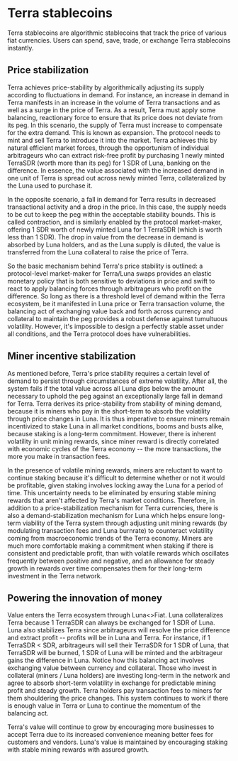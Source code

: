 # Terra stablecoins

Terra stablecoins are algorithmic stablecoins that track the price of various fiat currencies. Users can spend, save, trade, or exchange Terra stablecoins instantly.

## Price stabilization

Terra achieves price-stability by algorithmically adjusting its supply according to fluctuations in demand. For instance, an increase in demand in Terra manifests in an increase in the volume of Terra transactions and as well as a surge in the price of Terra. As a result, Terra must apply some balancing, reactionary force to ensure that its price does not deviate from its peg. In this scenario, the supply of Terra must increase to compensate for the extra demand. This is known as expansion. The protocol needs to mint and sell Terra to introduce it into the market. Terra achieves this by natural efficient market forces, through the opportunism of individual arbitrageurs who can extract risk-free profit by purchasing 1 newly minted TerraSDR (worth more than its peg) for 1 SDR of Luna, banking on the difference. In essence, the value associated with the increased demand in one unit of Terra is spread out across newly minted Terra, collateralized by the Luna used to purchase it.

In the opposite scenario, a fall in demand for Terra results in decreased transactional activity and a drop in the price. In this case, the supply needs to be cut to keep the peg within the acceptable stability bounds. This is called contraction, and is similarly enabled by the protocol market-maker, offering 1 SDR worth of newly minted Luna for 1 TerraSDR (which is worth less than 1 SDR). The drop in value from the decrease in demand is absorbed by Luna holders, and as the Luna supply is diluted, the value is transferred from the Luna collateral to raise the price of Terra.

So the basic mechanism behind Terra's price stability is outlined: a protocol-level market-maker for Terra/Luna swaps provides an elastic monetary policy that is both sensitive to deviations in price and swift to react to apply balancing forces through arbitrageurs who profit on the difference. So long as there is a threshold level of demand within the Terra ecosystem, be it manifested in Luna price or Terra transaction volume, the balancing act of exchanging value back and forth across currency and collateral to maintain the peg provides a robust defense against tumultuous volatility. However, it's impossible to design a perfectly stable asset under all conditions, and the Terra protocol does have vulnerabilities.

## Miner incentive stabilization

As mentioned before, Terra's price stability requires a certain level of demand to persist through circumstances of extreme volatility. After all, the system fails if the total value across all Luna dips below the amount necessary to uphold the peg against an exceptionally large fall in demand for Terra. Terra derives its price-stability from stability of mining demand, because it is miners who pay in the short-term to absorb the volatility through price changes in Luna. It is thus imperative to ensure miners remain incentivized to stake Luna in all market conditions, booms and busts alike, because staking is a long-term commitment. However, there is inherent volatility in unit mining rewards, since miner reward is directly correlated with economic cycles of the Terra economy -- the more transactions, the more you make in transaction fees.

In the presence of volatile mining rewards, miners are reluctant to want to continue staking because it's difficult to determine whether or not it would be profitable, given staking involves locking away the Luna for a period of time. This uncertainty needs to be eliminated by ensuring stable mining rewards that aren't affected by Terra's market conditions. Therefore, in addition to a price-stabilization mechanism for Terra currencies, there is also a demand-stabilization mechanism for Luna which helps ensure long-term viability of the Terra system through adjusting unit mining rewards (by modulating transaction fees and Luna burnrate) to counteract volatility coming from macroeconomic trends of the Terra economy. Miners are much more comfortable making a commitment when staking if there is consistent and predictable profit, than with volatile rewards which oscillates frequently between positive and negative, and an allowance for steady growth in rewards over time compensates them for their long-term investment in the Terra network.

## Powering the innovation of money

Value enters the Terra ecosystem through Luna<>Fiat. Luna collateralizes Terra because 1 TerraSDR can always be exchanged for 1 SDR of Luna. Luna also stabilizes Terra since arbitrageurs will resolve the price difference and extract profit -- profits will be in Luna and Terra. For instance, if 1 TerraSDR < SDR, arbitrageurs will sell their TerraSDR for 1 SDR of Luna, that TerraSDR will be burned, 1 SDR of Luna will be minted and the arbitrageur gains the difference in Luna. Notice how this balancing act involves exchanging value between currency and collateral. Those who invest in collateral (miners / Luna holders) are investing long-term in the network and agree to absorb short-term volatility in exchange for predictable mining profit and steady growth. Terra holders pay transaction fees to miners for them shouldering the price changes. This system continues to work if there is enough value in Terra or Luna to continue the momentum of the balancing act.

Terra's value will continue to grow by encouraging more businesses to accept Terra due to its increased convenience meaning better fees for customers and vendors. Luna's value is maintained by encouraging staking with stable mining rewards with assured growth.

